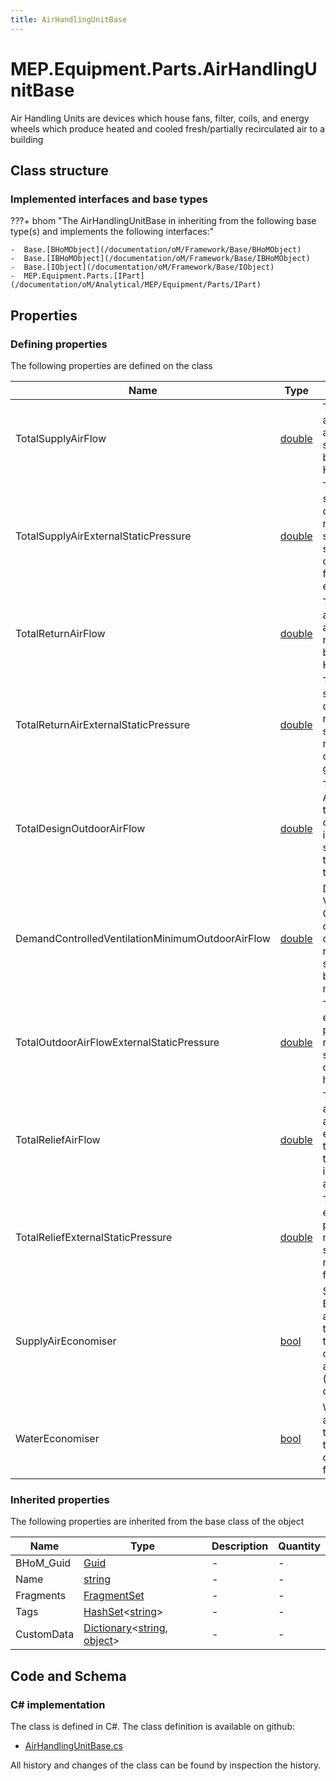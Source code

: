 ```yaml
---
title: AirHandlingUnitBase
---
```


# MEP.Equipment.Parts.AirHandlingUnitBase

Air Handling Units are devices which house fans, filter, coils, and energy wheels which produce heated and cooled fresh/partially recirculated air to a building

## Class structure

### Implemented interfaces and base types

???+ bhom "The AirHandlingUnitBase in inheriting from the following base type(s) and implements the following interfaces:"

    -  Base.[BHoMObject](/documentation/oM/Framework/Base/BHoMObject)
    -  Base.[IBHoMObject](/documentation/oM/Framework/Base/IBHoMObject)
    -  Base.[IObject](/documentation/oM/Framework/Base/IObject)
    -  MEP.Equipment.Parts.[IPart](/documentation/oM/Analytical/MEP/Equipment/Parts/IPart)


## Properties



### Defining properties

The following properties are defined on the class

| Name             | Type             | Description      | Quantity         |
|------------------|------------------|------------------|------------------|
| TotalSupplyAirFlow | [double](https://learn.microsoft.com/en-us/dotnet/api/System.Double?view=netstandard-2.0) | Total Supply Airflow accounts for the total amount of air supplied to the building by the Air Handling Unit | - |
| TotalSupplyAirExternalStaticPressure | [double](https://learn.microsoft.com/en-us/dotnet/api/System.Double?view=netstandard-2.0) | Total supply external static pressure denotes the resistance within the system that the supply fan has to overcome from filters, grilles, coils, etc | - |
| TotalReturnAirFlow | [double](https://learn.microsoft.com/en-us/dotnet/api/System.Double?view=netstandard-2.0) | Total Return Airflow accounts for the total amount of air returned from the building to the Air Handling Unit | - |
| TotalReturnAirExternalStaticPressure | [double](https://learn.microsoft.com/en-us/dotnet/api/System.Double?view=netstandard-2.0) | Total return external static pressure denotes the resistance within the system that the return fan has to overcome from grilles, ducts, etc | - |
| TotalDesignOutdoorAirFlow | [double](https://learn.microsoft.com/en-us/dotnet/api/System.Double?view=netstandard-2.0) | Total Design Outdoor Airflow accounts for the total amount of outdoor air introduced to the supply air that goes to the building from the Air Handling Unit | - |
| DemandControlledVentilationMinimumOutdoorAirFlow | [double](https://learn.microsoft.com/en-us/dotnet/api/System.Double?view=netstandard-2.0) | Demand Controlled Ventilation Minimum Outdoor Airflow denotes that amount of outdoor air that is required to be supplied to the building, at a minimum | - |
| TotalOutdoorAirFlowExternalStaticPressure | [double](https://learn.microsoft.com/en-us/dotnet/api/System.Double?view=netstandard-2.0) | Total outdoor air external static pressure denotes the resistance within the system that the outdoor air intake fan has to overcome | - |
| TotalReliefAirFlow | [double](https://learn.microsoft.com/en-us/dotnet/api/System.Double?view=netstandard-2.0) | Total Relief Airflow accounts for the total amount of extract/exhaust air that is removed from the system and introduced to the atmosphere | - |
| TotalReliefExternalStaticPressure | [double](https://learn.microsoft.com/en-us/dotnet/api/System.Double?view=netstandard-2.0) | Total Relief Airflow external static pressure denotes the resistance within the system that the relief/extract/exhaust fan has to overcome | - |
| SupplyAirEconomiser | [bool](https://learn.microsoft.com/en-us/dotnet/api/System.Boolean?view=netstandard-2.0) | Supply Air Economisers allow additional outdoor air to be introduced to the system when outdoor conditions are favorable (typically cool and dry) | - |
| WaterEconomiser | [bool](https://learn.microsoft.com/en-us/dotnet/api/System.Boolean?view=netstandard-2.0) | Water Economisers allow returned fluids to be introduced to the system when conditions are favorable | - |


### Inherited properties
The following properties are inherited from the base class of the object

| Name             | Type             | Description      | Quantity         |
|------------------|------------------|------------------|------------------|
| BHoM_Guid | [Guid](https://learn.microsoft.com/en-us/dotnet/api/System.Guid?view=netstandard-2.0) | - | - |
| Name | [string](https://learn.microsoft.com/en-us/dotnet/api/System.String?view=netstandard-2.0) | - | - |
| Fragments | [FragmentSet](/documentation/oM/Framework/Base/FragmentSet) | - | - |
| Tags | [HashSet](https://learn.microsoft.com/en-us/dotnet/api/System.Collections.Generic.HashSet-1?view=netstandard-2.0)&lt;[string](https://learn.microsoft.com/en-us/dotnet/api/System.String?view=netstandard-2.0)&gt; | - | - |
| CustomData | [Dictionary](https://learn.microsoft.com/en-us/dotnet/api/System.Collections.Generic.Dictionary-2?view=netstandard-2.0)&lt;[string](https://learn.microsoft.com/en-us/dotnet/api/System.String?view=netstandard-2.0), [object](https://learn.microsoft.com/en-us/dotnet/api/System.Object?view=netstandard-2.0)&gt; | - | - |


## Code and Schema

### C# implementation

The class is defined in C#. The class definition is available on github:

- [AirHandlingUnitBase.cs](https://github.com/BHoM/BHoM/blob/develop/MEP_oM/Equipment\Parts\AirHandlingUnitBase.cs)

All history and changes of the class can be found by inspection the history.

